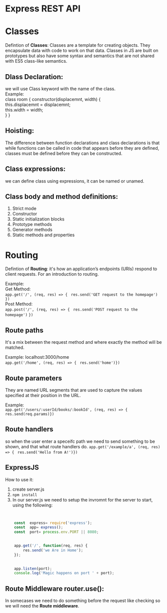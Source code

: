 # Express REST API

# Classes
Defintion of **Classes**: Classes are a template for creating objects. They encapsulate data with code to work on that data. Classes in JS are built on prototypes but also have some syntax and semantics that are not shared with ES5 class-like semantics.<br>

## Dlass Declaration:  
we will use Class keyword with the name of the class. <br>
Example: <br>
class room {
  constructor(displacemnt, width) { <br>
    this.displacemnt = displacemnt; <br>
    this.width = width; <br>
  }
}

## Hoisting: ##  
The difference between function declarations and class declarations is that while functions can be called in code that appears before they are defined, classes must be defined before they can be constructed.<br>

## Class expressions: 
we can define class using expressions, it can be named or unamed.<br>

## Class body and method definitions:
1. Strict mode <br>
2. Constructor <br>
3. Static initialization blocks <br>
4. Prototype methods <br>
5. Generator methods <br>
6. Static methods and properties <br>


# Routing <br>

Defintion of **Routing**: it's how an application’s endpoints (URIs) respond to client requests. For an introduction to routing. <br>

Example: <br>
Get Method: <br>
```app.get('/', (req, res) => { ```
 ``` res.send('GET request to the homepage') ``` 
```})``` <br>
Post Method: <br>
```app.post('/', (req, res) => {```
 ``` res.send('POST request to the homepage')```
```})``` <br>

## Route paths <br> 

It's a mix between the request method and where exactly the method will be matched.

Example: localhost:3000/home <br>
```app.get('/home', (req, res) => {```
 ``` res.send('home')})```


## Route parameters <br>
They are named URL segments that are used to capture the values specified at their position in the URL. <br>

Example: <br>
```app.get('/users/:userId/books/:bookId', (req, res) => {```
 ``` res.send(req.params)}) ```

## Route handlers <br>
so when the user enter a speceifc path we need to send something to be shown, and that what route handlers do. 
```app.get('/example/a', (req, res) => {```
 ``` res.send('Hello from A!')})```

## ExpressJS <br>

How to use it: <br>

1. create server.js <br>
2. ```npm install``` <br>
3. In our server.js we need to setup the invromnt for the server to start, using the following: <br>

```js 


    const  express= require('express');
    const  app= express();
    const  port= process.env.PORT || 8080;

       
    app.get('/', function(req, res) {
        res.send('we Are in Home');
    });

    
    app.listen(port);
    console.log('Magic happens on port ' + port); 
   ```
## Route Middleware router.use(): 
In somecases we need to do something before the request like checking so we will need the **Route middleware**. 

   
    




